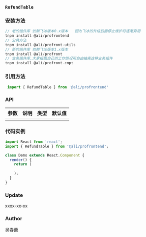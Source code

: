 ### `RefundTable`

### 安装方法
``` js
// 老的组件库 依赖飞冰版本0.x版本   因为飞冰的升级后面停止维护将逐渐弃用
tnpm install @ali/profrontend
// 公共方法
tnpm install @ali/profront-utils
// 新的组件库 依赖飞冰版本1.x版本
tnpm install @ali/profront
// 业务组件库,大家根据自己的工作情况可自由抽离这种业务组件
tnpm install @ali/profront-cmpt
```

### 引用方法

``` js
 import { RefundTable } from '@ali/profrontend'
```

### API

|参数            |说明          | 类型  |  默认值  |
|----------------|-------------| ------|---------|
|               |             |        |         |


### 代码实例

``` js
import React from 'react';
import { RefundTable } from '@ali/profrontend';

class Demo extends React.Component {
  render() {
    return (
      
    );
  }
}
```

### Update
xxxx-xx-xx

### Author
吴春蕾